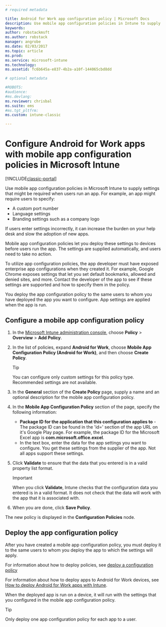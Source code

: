 ```yaml
---
# required metadata

title: Android for Work app configuration policy | Microsoft Docs
description: Use mobile app configuration policies in Intune to supply settings that might be required when users run an Android for Work app.
keywords:
author: robstackmsftms.author: robstack
manager: angrobe
ms.date: 02/03/2017
ms.topic: article
ms.prod:
ms.service: microsoft-intune
ms.technology:
ms.assetid: fc6b645a-e837-4b2a-a10f-144065cbd8dd

# optional metadata

#ROBOTS:
#audience:
#ms.devlang:
ms.reviewer: chrisbal
ms.suite: ems
#ms.tgt_pltfrm:
ms.custom: intune-classic

---
```


# Configure Android for Work apps with mobile app configuration policies in Microsoft Intune

[!INCLUDE[classic-portal](../includes/classic-portal.md)]

Use mobile app configuration policies in Microsoft Intune to supply settings that might be required when users run an app. For example, an app might require users to specify:

-   A custom port number
-   Language settings
-   Branding settings such as a company logo

If users enter settings incorrectly, it can increase the burden on your help desk and slow the adoption of new apps.

Mobile app configuration policies let you deploy these settings to devices before users run the app. The settings are supplied automatically, and users need to take no action.

To utilize app configuration policies, the app developer must have exposed enterprise app configurations when they created it. For example, Google Chrome exposes settings that let you set default bookmarks, allowed and denied sites, and more. Contact the developer of the app to see if these settings are supported and how to specify them in the policy.

You deploy the app configuration policy to the same users to whom you have deployed the app you want to configure. App settings are applied when the app is run.

## Configure a mobile app configuration policy

1.  In the [Microsoft Intune administration console](https://manage.microsoft.com), choose **Policy** &gt; **Overview** &gt; **Add Policy**.

2.  In the list of policies, expand **Android for Work**, choose **Mobile App Configuration Policy (Android for Work)**, and then choose **Create Policy**.

    > [!TIP]
    > You can configure only custom settings for this policy type. Recommended settings are not available.

3.  In the **General** section of the **Create Policy** page, supply a name and an optional description for the mobile app configuration policy.

4. In the **Mobile App Configuration Policy** section of the page, specify the following information:
	- **Package ID for the application that this configuration applies to** - The package ID can be found in the 'id=' section of the app URL on it's Google Play page. For example, the package ID for the Microsoft Excel app is **com.microsoft.office.excel**.
	- In the text box, enter the data for the app settings you want to configure. You get these settings from the supplier of the app. Not all apps support these settings.
5.  Click **Validate** to ensure that the data that you entered is in a valid property list format.

    > [!IMPORTANT]
    > When you click **Validate**, Intune checks that the configuration data you entered is in a valid format. It does not check that the data will work with the app that it is associated with.

6.  When you are done, click **Save Policy**.

The new policy is displayed in the **Configuration Policies** node.


## Deploy the app configuration policy
After you have created a mobile app configuration policy, you must deploy it to the same users to whom you deploy the app to which the settings will apply.

For information about how to deploy policies, see [deploy a configuration policy](/intune/deploy-use/manage-settings-and-features-on-your-devices-with-microsoft-intune-policies#deploy-a-configuration-policy)

For information about how to deploy apps to Android for Work devices, see [How to deploy Android for Work apps with Intune](android-for-work-apps.md).

When the deployed app is run on a device, it will run with the settings that you configured in the mobile app configuration policy.

> [!TIP]
> Only deploy one app configuration policy for each app to a user.
